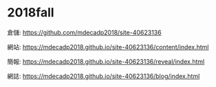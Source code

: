 # 2018fall
倉儲: https://github.com/mdecadp2018/site-40623136

網站: https://mdecadp2018.github.io/site-40623136/content/index.html

簡報: https://mdecadp2018.github.io/site-40623136/reveal/index.html

網誌: https://mdecadp2018.github.io/site-40623136/blog/index.html
